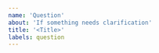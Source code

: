 ```yaml
---
name: 'Question'
about: 'If something needs clarification'
title: '<Title>'
labels: question
---
```


<!-- What is your question? Please be as specific as possible! -->